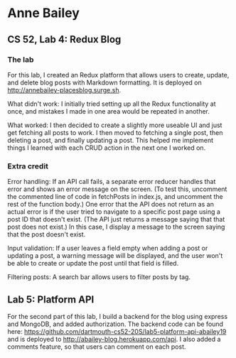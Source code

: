 # Anne Bailey
## CS 52, Lab 4: Redux Blog

### The lab
For this lab, I created an Redux platform that allows users to create, update, and delete blog posts with Markdown formatting. It is deployed on http://annebailey-placesblog.surge.sh.

What didn't work: I initially tried setting up all the Redux functionality at once, and mistakes I made in one area would be repeated in another.

What worked: I then decided to create a slightly more useable UI and just get fetching all posts to work. I then moved to fetching a single post, then deleting a post, and finally updating a post. This helped me implement things I learned with each CRUD action in the next one I worked on.

### Extra credit
Error handling: If an API call fails, a separate error reducer handles that error and shows an error message on the screen. (To test this, uncomment the commented line of code in fetchPosts in index.js, and uncomment the rest of the function body.) One error that the API does not return as an actual error is if the user tried to navigate to a specific post page using a post ID that doesn't exist. (The API just returns a message saying that that post does not exist.) In this case, I display a message to the screen saying that the post doesn't exist.

Input validation: If a user leaves a field empty when adding a post or updating a post, a warning message will be displayed, and the user won't be able to create or update the post until that field is filled. 

Filtering posts: A search bar allows users to filter posts by tag. 

## Lab 5: Platform API
For the second part of this lab, I build a backend for the blog using express and MongoDB, and added authorization. The backend code can be found here: https://github.com/dartmouth-cs52-20S/lab5-platform-api-abailey19 and is deployed to http://abailey-blog.herokuapp.com/api. I also added a comments feature, so that users can comment on each post.
